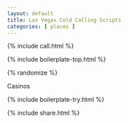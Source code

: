 ```yaml
---
layout: default
title: Las Vegas Cold Calling Scripts
categories: [ places ]
---
```


{% include call.html %}

{% include boilerplate-top.html %}


{% randomize %}

Casinos

{% include boilerplate-try.html %}

{% include share.html %}
